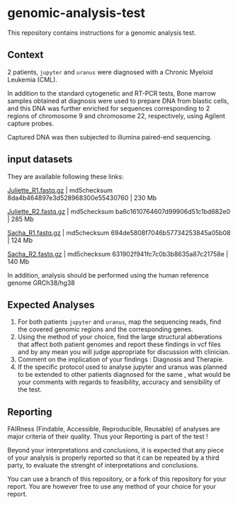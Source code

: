 # genomic-analysis-test
This repository contains instructions for a genomic analysis test.

## Context
2 patients, `jupyter` and `uranus` were diagnosed with a Chronic Myeloid Leukemia (CML).

In addition to the standard cytogenetic and RT-PCR tests, Bone marrow samples obtained at diagnosis were used to prepare DNA from blastic cells, and this DNA was further enriched for sequences corresponding to 2 regions of chromosome 9 and chromosome 22, respectively, using Agilent capture probes.

Captured DNA was then subjected to illumina paired-end sequencing.

## input datasets
They are available following these links:

[Juliette_R1.fastq.gz](https://lbcd41.snv.jussieu.fr/nextcloud/index.php/s/F8GsBC53pK3pHnQ) | md5checksum 8da4b464897e3d528968300e55430760 | 230 Mb

[Juliette_R2.fastq.gz](https://lbcd41.snv.jussieu.fr/nextcloud/index.php/s/EFfJ5pfHJYDCHBi) | md5checksum ba6c1610764607d99906d51c1bd682e0 | 285 Mb
 
[Sacha_R1.fastq.gz](https://lbcd41.snv.jussieu.fr/nextcloud/index.php/s/EdtJTQZsaJPTnJ8) | md5checksum 694de5808f7046b57734253845a05b08 | 124 Mb

[Sacha_R2.fastq.gz](https://lbcd41.snv.jussieu.fr/nextcloud/index.php/s/bJCb27syGtnqbbJ) | md5checksum 631902f941fc7c0b3b8635a87c21758e | 140 Mb

In addition, analysis should be performed using the human reference genome GRCh38/hg38

## Expected Analyses

1. For both patients `jupyter` and `uranus`, map the sequencing reads, find the covered genomic regions and the corresponding genes.
2. Using the method of your choice, find the large structural abberations that affect both patient genomes and report these findings in vcf files and by any mean you will judge appropriate for discussion with clinician.
3. Comment on the implication of your findings : Diagnosis and Therapie.
4. If the specific protocol used to analyse jupyter and uranus was planned to be extended to other patients diagnosed for the same , what would be your comments with regards to feasibility, accuracy and sensibility of the test.

## Reporting

FAIRness (Findable, Accessible, Reproducible, Reusable) of analyses are major criteria of their quality. Thus your Reporting is part of the test !

Beyond your interpretations and conclusions, it is expected that any piece of your analysis is properly reported so that it can be repeated by a third party, to evaluate the strenght of interpretations and conclusions.

You can use a branch of this repository, or a fork of this repository for your report. You are however free to use any method of your choice for your report.

